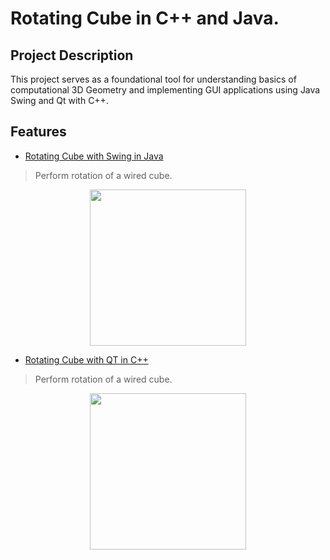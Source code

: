 # Rotating Cube in C++ and Java.

## Project Description

This project serves as a foundational tool for understanding  basics of computational 3D Geometry and implementing GUI 
applications using Java Swing and Qt with C++.

## Features


- [Rotating Cube with Swing in Java](https://github.com/AdolfCarr/Rotating3DCube_In_QT_and_Java/tree/main/RotatingCube_Java)
 > Perform rotation of a wired cube.

<p align="center">
  <img src="https://github.com/AdolfCarr/Rotating3DCube_In_QT_and_Java/blob/main/gif_Images/gif_Java.gif" width="250" height="250">
</p>
<p align="center">


- [Rotating Cube with QT in C++](https://github.com/AdolfCarr/Rotating3DCube_In_QT_and_Java/tree/main/RotatingCube_QT)
 > Perform rotation of a wired cube.

<p align="center">
  <img src="https://github.com/AdolfCarr/Rotating3DCube_In_QT_and_Java/blob/main/gif_Images/gif_C.gif" width="250" height="250">
</p>
<p align="center">


